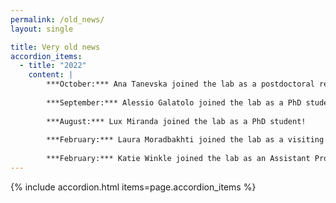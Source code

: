 ```yaml
---
permalink: /old_news/
layout: single

title: Very old news
accordion_items:
  - title: "2022"
    content: |
        ***October:*** Ana Tanevska joined the lab as a postdoctoral researcher!
        
        ***September:*** Alessio Galatolo joined the lab as a PhD student!
        
        ***August:*** Lux Miranda joined the lab as a PhD student!
        
        ***February:*** Laura Moradbakhti joined the lab as a visiting PhD researcher 
        
        ***February:*** Katie Winkle joined the lab as an Assistant Professor
---
```


{% include accordion.html items=page.accordion_items %}

<!-- 

## 2022

***October:*** Ana Tanevska joined the lab as a postdoctoral researcher!

***September:*** Alessio Galatolo joined the lab as a PhD student!

***August:*** Lux Miranda joined the lab as a PhD student!

***February:*** Laura Moradbakhti joined the lab as a visiting PhD researcher 

***February:*** Katie Winkle joined the lab as an Assistant Professor


## 2021

***December:*** we had two full papers accepted at the [HRI 2022 conference](https://humanrobotinteraction.org/2022/)! 

***September:*** Ginevra will give a keynote at [IROS 2021 conference](https://iros2021.gcon.me/page/plenaries-and-keynotes), title *"Trustworthy human-robot interaction in socially assistive scenarios"*.

***September:*** We have one full paper accepted at the [ICSR 2021 conference](https://www.colips.org/conferences/icsr2021/wp/)! 

***September:*** Tobiaz Paaulsson joined the lab as a Master student intern

***August:*** Elena Lechuga Redonde joined the lab as a visting PhD researcher

***May:*** We have one Work in Progress paper accepted at the [IDC 2021 conference](https://idc.acm.org/2021/)! 

***March:*** Natalia is co-organizing the Workshop [*Measuring Child-Robot Relationships*](https://child-robot-interaction.github.io) at the [HRI 2021 conference](https://humanrobotinteraction.org/2021/).

***March:*** We showcased the lab's research at this year's [SciFest](https://www.scifest.uu.se), Uppsala's yearly Science Festival. This year SciFest was digital. 

***February:*** Mengyu Zhong joined the lab as a PhD student


## 2020

***December:*** We have one full paper accepted at the [CHI 2021 conference](https://chi2021.acm.org)! 
 
***December:*** Alex has successfully defended his PhD thesis *“Machine Behavior Development and Analysis using Reinforcement Learning”.*

***November:*** Giulia presented her paper *"On the Role of Personality and Empathy in Human-Human, Human-Agent, and Human-Robot Mimicry"* at the International Conference of Social Robotics (ICSR 2020).

***November:*** Giulia served as Poster Chair for the conference [Human-Agent Interaction (HAI 2020)](http://hai-conference.net/hai2020/keynote-speakers/).

***November:*** Ginevra gave a keynote talk at the 8th [International Conference on Human-Agent Interaction (HAI)](http://hai-conference.net/hai2020/keynote-speakers/) titled [*"What kind of human-centric robotics do we need? Investigations from human-robot interactions in socially assistive scenarios"*](https://dl.acm.org/doi/abs/10.1145/3406499.3422313)

***November:*** Natalia gave a talk at [Talking Robotics](https://talking-robotics.github.io/session_details/natalia.html) titled *"How do children build a trust model of a social robot in the first encounter?"*. 

***October:*** Maike has successfully defended her PhD thesis *“The Novelty in the Uncanny Designing Interactions to Change First Impressions”.*

***October:*** Ginevra gave a keynote talk at the ["Workshop on Affective Shared Perception"](https://www.whisperproject.eu/wasp2020) at the IEEE International Conference on Development and Learning and Epigenetic Robotics (ICDL-EPIROB 2020) conference, titled *"Investigating People’s Affective Responses to Robots"*.

***September:*** Natalia presented her paper "The Effects of Robot’s Facial Expressions on Children’s First Impressions of Trustworthiness" at [ROMAN](http://ro-man2020.unina.it/index.php) virtual conference, 2020. Our paper was finalist for two categories, **Best Paper Award** and **RSJ/KROS Distinguished Interdisciplinary Research Award**. 

***September:*** Marc Fraile Fabrega joined the lab as a PhD student.

***May:*** Ginevra received funding for the project *"Robot-assisted diagnosis of women’s depression around childbirth"*, supported by Uppsala University's WoMHeR (Women's Mental Health during the Reproductive Lifespan) Centre.

***May:*** Ginevra received funding for the project [*"Explainable deep learning methods for human-human and human-robot interaction"*](https://www.math.uu.se/research/cim/), supported by Uppsala University's Centre for Interdisciplinary Mathematics.

***May:*** Our lab organised a watch party on Zoom around a number of papers accepted at [HRI 2020](http://humanrobotinteraction.org/2020/).

***March:*** We showcased the lab's research at this year's [SciFest](https://www.scifest.uu.se), Uppsala's yearly Science Festival.

***January:*** Ginevra gave the talk "Social Artificial Intelligence: Towards Human-Centric Robotics" at the 20-year celebration of the Department of Information Technology, Uppsala University.

 -->